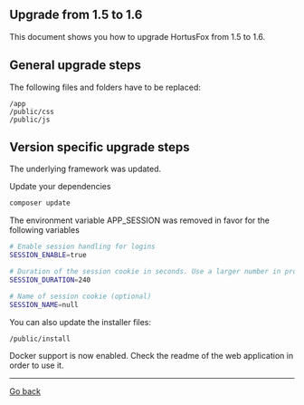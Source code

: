 ## Upgrade from 1.5 to 1.6

This document shows you how to upgrade HortusFox from 1.5 to 1.6.

## General upgrade steps
The following files and folders have to be replaced:
```
/app
/public/css
/public/js
```

## Version specific upgrade steps
The underlying framework was updated. 

Update your dependencies
```sh
composer update
```

The environment variable APP_SESSION was removed in favor for the following variables
```sh
# Enable session handling for logins
SESSION_ENABLE=true

# Duration of the session cookie in seconds. Use a larger number in production
SESSION_DURATION=240

# Name of session cookie (optional)
SESSION_NAME=null
```

You can also update the installer files:
```
/public/install
```

Docker support is now enabled. Check the readme of the web application in order to use it.

<p><hr/></p>

[Go back](index.md)